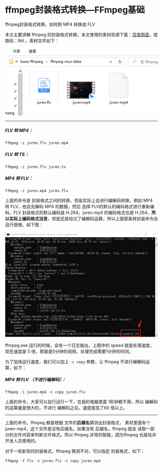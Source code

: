 # ffmpeg封装格式转换—FFmpeg基础

<div id="meta-description---">ffmpeg封装格式转换，如何把 MP4 转换成 FLV</div>

本文主要讲解 ffmpeg 的封装格式转换。本文使用的素材资源下载：[百度网盘](https://pan.baidu.com/s/1YataQcYEaGQLVlzb9MMzvA )，提取码：9til 。素材文件如下：

<div align="center">
    <img src="./ffmpeg-mux/ffmpeg-mux-1-0.png">
</div>

------

#####  FLV 转 MP4：

```
ffmpeg -i juren.flv juren.mp4
```

#####  FLV 转 TS：

```
ffmpeg -i juren.flv juren.ts
```

##### MP4 转 FLV：

```
ffmpeg -i juren.mp4 juren.flv
```

上面的命令是 封装格式之间的转换，但是实际上会进行编解码转换，例如 MP4 转 FLV，他会先解码 MP4 的数据，然后 选择 FLV的默认的编码格式进行重新编码，FLV 封装格式的默认编码是 H.264，juren.mp4 的编码格式也是 H.264，**所以实际上编码格式没变**，但是还是经过了编解码运算，所以上面那条转封装命令会运行很慢，如下图：

![ffmpeg-usage-1-1](.\ffmpeg-mux\ffmpeg-mux-1-1.png)

ffmpeg.exe 运行的时候，会有一个日志输出，上图中的 speed 就是处理速度，现在速度是 5 倍，那就是5分钟的视频，处理完成需要1分钟的时间。

为了加快运行速度，我们可以加上 `-c copy`  参数，让 ffmpeg 不进行编解码运算，如下：

##### MP4 转 FLV （不进行编解码）：

```
ffmpeg -i juren.mp4 -c copy juren.flv
```

上面的命令，大家可以自行运行一下，在我的电脑里面 1秒钟都不用，所以 编解码的运算量是很大的，不进行 编解码之后，速度提高了60 倍以上。

------

上面的命令，ffmpeg 都是根据 文件的**后缀名**猜测出封装格式， 素材里面有个 juren-mp4，这个文件是没有后缀名，如果没有 后缀名，ffmpeg 就会 读取一部分的文件内容来判断文件格式。所以 ffmpeg 非常的智能，因为ffmpeg 也是给非开发人员使用的。

对于一些新型的封装格式，ffmpeg 猜测不对，可以指定 封装格式，如下：

```
ffmpeg -f flv -i juren.flv -c copy juren.mp4
```





